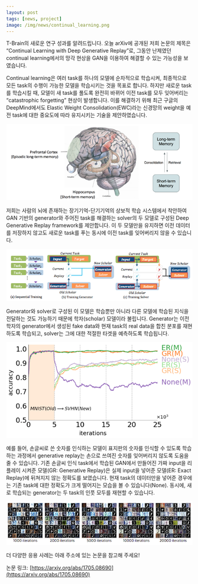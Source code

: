 ```yaml
---
layout: post
tags: [news, project]
image: /img/news/continual_learning.png
---
```


T-Brain의 새로운 연구 성과를 알려드립니다. 오늘 arXiv에 공개된 저희 논문의 제목은 “Continual Learning with Deep Generative Replay”로, 그동안 난제였던 continual learning에서의 망각 현상을 GAN을 이용하여 해결할 수 있는 가능성을 보였습니다.

Continual learning은 여러 task를 하나의 모델에 순차적으로 학습시켜, 최종적으로 모든 task의 수행이 가능한 모델을 학습시키는 것을 목표로 합니다. 하지만 새로운 task를 학습시킬 때, 모델이 새 task를 풀도록 완전히 바뀌어 이전 task를 모두 잊어버리는 “catastrophic forgetting” 현상이 발생합니다. 이를 해결하기 위해 최근 구글의 DeepMind에서도 Elastic Weight Consolidation(EWC)라는 신경망의 weight을 예전 task에 대한 중요도에 따라 유지시키는 기술을 제안하였습니다.

![img1](/img/news/continual_learning_1.png)

저희는 사람의 뇌에 존재하는 장기기억-단기기억의 상보적 학습 시스템에서 착안하여 GAN 기반의 generator와 주어진 task를 해결하는 solver의 두 모델로 구성된 Deep Generative Replay framework를 제안합니다. 이 두 모델만을 유지하면 이전 데이터를 저장하지 않고도 새로운 task를 푸는 동시에 이전 task를 잊어버리지 않을 수 있습니다. 

![img2](/img/news/continual_learning_2.png)

Generator와 solver로 구성된 이 모델은 학습뿐만 아니라 다른 모델에 학습된 지식을 전달하는 것도 가능하기 때문에 학자(scholar) 모델이라 불립니다. Generator는 이전 학자의 generator에서 생성된 fake data와 현재 task의 real data을 합친 분포를 재현하도록 학습되고, solver는 그에 대한 적절한 타겟을 예측하도록 학습됩니다.

![img3](/img/news/continual_learning_3.png)

예를 들어, 손글씨로 쓴 숫자를 인식하는 모델이 표지판의 숫자를 인식할 수 있도록 학습하는 과정에서 generative replay는 손으로 쓰여진 숫자를 잊어버리지 않도록 도움을 줄 수 있습니다. 기존 손글씨 인식 task에서 학습된 GAN에서 만들어진 가짜 input을 리플레이 시켜준 모델(GR: Generative Replay)은 실제 input을 넣어준 모델(ER: Exact Replay)에 뒤쳐지지 않는 정확도를 보였습니다. 현재 task의 데이터만을 넣어준 경우에는 기존 task에 대한 정확도가 크게 떨어지는 모습을 볼 수 있습니다(None). 동시에, 새로 학습되는 generator는 두 task의 인풋 모두를 재현할 수 있습니다.

![img4](/img/news/continual_learning_4.png)

더 다양한 응용 사례는 아래 주소에 있는 논문을 참고해 주세요!

논문 링크: [https://arxiv.org/abs/1705.08690](https://arxiv.org/abs/1705.08690)

